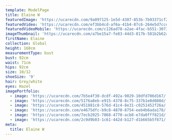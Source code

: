 ```yaml
---
template: ModelPage
title: Elaine W
featuredImage: 'https://ucarecdn.com/9a097125-1e5d-4307-853b-7b93371cf264/'
featuredVideo: 'https://ucarecdn.com/ef3bb4cd-af6a-41b4-87c6-264e5d7cce43/'
featuredVideoMobile: 'https://ucarecdn.com/c126ad78-a2ae-4fac-b551-30732f8440a2/'
imageThumbnail: 'https://ucarecdn.com/a7be15a7-fe83-44d3-817b-581b2b62ae31/'
firstName: Elaine
collection: Global
height: 168cm
measurementType: bust
bust: 92cm
waist: 71cm
hips: 92cm
size: 10/12
shoeSize: '9'
hair: Grey/white
eyes: Hazel
imagePortfolio:
  - image: 'https://ucarecdn.com/7b5e4f30-dcdf-492a-9029-10dfd706d167/'
  - image: 'https://ucarecdn.com/5176a8eb-e915-4378-8c75-337b1e0d080d/'
  - image: 'https://ucarecdn.com/451881c8-576d-41c4-8e31-c0251452f26a/'
  - image: 'https://ucarecdn.com/e4675dfc-b9c8-4870-8754-eeb4b6ada178/'
  - image: 'https://ucarecdn.com/7ecb2025-7868-4770-acb8-e7da0fff821d/'
  - image: 'https://ucarecdn.com/2c9d9b03-1c61-442d-b127-d1b665b5f871/'
meta:
  title: Elaine W
---
```


